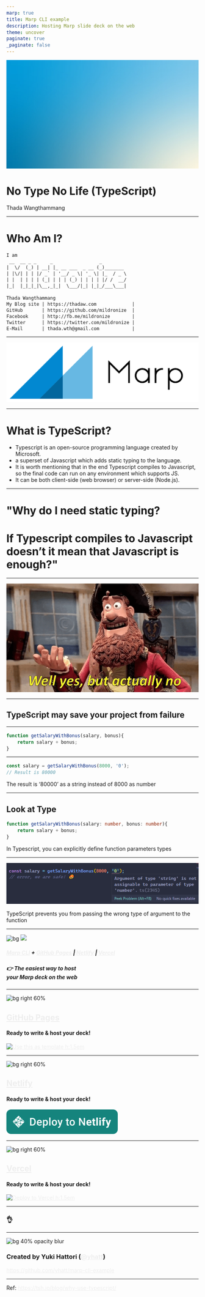 ```yaml
---
marp: true
title: Marp CLI example
description: Hosting Marp slide deck on the web
theme: uncover
paginate: true
_paginate: false
---
```


![bg](./assets/gradient.jpg)

# <!--fit--> No Type No Life (TypeScript)

Thada Wangthammang



---
# Who Am I?
```
I am
 __  __ _ _     _                 _
|  \/  (_) | __| |_ __ ___  _ __ (_)_______
| |\/| | | |/ _` | '__/ _ \| '_ \| |_  / _ \
| |  | | | | (_| | | | (_) | | | | |/ /  __/
|_|  |_|_|_|\__,_|_|  \___/|_| |_|_/___\___|

Thada Wangthammang
My Blog site | https://thadaw.com             |
GitHub       | https://github.com/mildronize  |
Facebook     | http://fb.me/mildronize        |
Twitter      | https://twitter.com/mildronize |
E-Mail       | thada.wth@gmail.com            |
```

<style scoped>a { color: #eee; }</style>

<!-- This is presenter note. You can write down notes through HTML comment. -->

---

![Marp bg 60%](https://raw.githubusercontent.com/marp-team/marp/master/marp.png)

---

# What is TypeScript?

- Typescript is an open-source programming language created by Microsoft. 
- a superset of Javascript which adds static typing to the language. 
- It is worth mentioning that in the end Typescript compiles to Javascript, so the final code can run on any environment which supports JS. 
- It can be both client-side (web browser) or server-side (Node.js).

---


# "Why do I need static typing? 
# If Typescript compiles to Javascript doesn’t it mean that Javascript is enough?"

---

![](assets/why-use-typescript-pirate-meme_.png)

---

## TypeScript may save your project from failure 

---

```js
function getSalaryWithBonus(salary, bonus){
    return salary + bonus;
}
```
---

```js
const salary = getSalaryWithBonus(8000, '0');
// Result is 80000 
```

The result is ‘80000’ as a string instead of 8000 as number

---
## Look at Type

```ts
function getSalaryWithBonus(salary: number, bonus: number){
    return salary + bonus;
}
```

In Typescript, you can explicitly define function parameters types

---

![](assets/Why-use-Typescript-prevents-us-from-passing-wrong-type-argument-to-function_.png)


TypeScript prevents you from passing the wrong type of argument to the function

---

![bg](#123)
![](#fff)

##### <!--fit--> [Marp CLI](https://github.com/marp-team/marp-cli) + [GitHub Pages](https://github.com/pages) | [Netlify](https://www.netlify.com/) | [Vercel](https://vercel.com/)

##### <!--fit--> 👉 The easiest way to host<br />your Marp deck on the web

---

![bg right 60%](https://icongr.am/octicons/mark-github.svg)

## **[GitHub Pages](https://github.com/pages)**

#### Ready to write & host your deck!

[![Use this as template h:1.5em](https://img.shields.io/badge/-Use%20this%20as%20template-brightgreen?style=for-the-badge&logo=github)](https://github.com/yhatt/marp-cli-example/generate)

---

![bg right 60%](https://icongr.am/simple/netlify.svg?colored)

## **[Netlify](https://www.netlify.com/)**

#### Ready to write & host your deck!

[![Deploy to Netlify h:1.5em](./assets/netlify-deploy-button.svg)](https://app.netlify.com/start/deploy?repository=https://github.com/yhatt/marp-cli-example)

---

![bg right 60%](https://icongr.am/simple/zeit.svg)

## **[Vercel](https://vercel.com/)**

#### Ready to write & host your deck!

[![Deploy to Vercel h:1.5em](https://vercel.com/button)](https://vercel.com/import/project?template=https://github.com/yhatt/marp-cli-example)

---

### <!--fit--> :ok_hand:

---

![bg 40% opacity blur](https://avatars1.githubusercontent.com/u/3993388?v=4)

### Created by Yuki Hattori ([@yhatt](https://github.com/yhatt))

https://github.com/yhatt/marp-cli-example

---

Ref: https://tsh.io/blog/why-use-typescript/